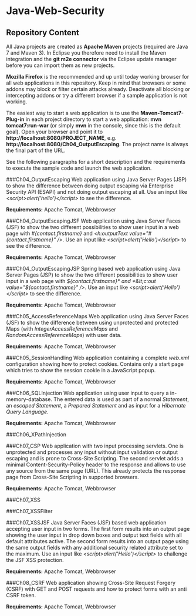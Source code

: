 Java-Web-Security
==============

## Repository Content
All Java projects are created as **Apache Maven** projects (required are Java 7 and Maven 3). In Eclipse you therefore need to install the Maven integration and the **git m2e connector** via the Eclipse update manager before you can import them as new projects.

**Mozilla Firefox** is the recommended and up until today working browser for all web applications in this repository. Keep in mind that browsers or some addons may block or filter certain attacks already. Deactivate all blocking or intercepting addons or try a different browser if a sample application is not working.

The easiest way to start a web application is to use the **Maven-Tomcat7-Plug-in** in each project directory to start a web application: **mvn tomcat7:run-war** (or simply **mvn** in the console, since this is the default goal). Open your browser and point it to **http://localhost:8080/PROJECT_NAME**, e.g. **http://localhost:8080/Ch04_OutputEscaping**. The project name is always the final part of the URL.

See the following paragraphs for a short description and the requirements to execute the sample code and launch the web application.

###Ch04_OutputEscaping
Web application using Java Server Pages (JSP) to show the difference between doing output escaping via Enterprise Security API (ESAPI) and not doing output escaping at all. Use an input like *&lt;script&gt;alert(&#x27;hello&#x27;)&lt;/script&gt;* to see the difference.

**Requirements:** Apache Tomcat, Webbrowser

###Ch04_OutputEscapingJSF
Web application using Java Server Faces (JSF) to show the two different possibilities to show user input in a web page with *#{contact.firstname}* and *&lt;h:outputText value="#{contact.firstname}" /&gt;*. Use an input like *&lt;script&gt;alert(&#x27;Hello&#x27;)&lt;/script&gt;* to see the difference.

**Requirements:** Apache Tomcat, Webbrowser

###Ch04_OutputEscapingJSP
Spring based web application using Java Server Pages (JSP) to show the two different possibilities to show user input in a web page with *${contact.firstname}* and *&lt;c:out value="${contact.firstname}" /&gt;*. Use an input like *&lt;script&gt;alert(&#x27;Hello&#x27;)&lt;/script&gt;* to see the difference.

**Requirements:** Apache Tomcat, Webbrowser

###Ch05_AccessReferenceMaps
Web application using Java Server Faces (JSF) to show the difference between using unprotected and protected Maps (with *IntegerAccessReferenceMaps* and *RandomAccessReferenceMaps*) with user data.

**Requirements:** Apache Tomcat, Webbrowser

###Ch05_SessionHandling
Web application containing a complete *web.xml* configuration showing how to protect cookies. Contains only a start page which tries to show the session cookie in a JavaScript popup.

**Requirements:** Apache Tomcat, Webbrowser

###Ch06_SQLInjection
Web application using user input to query a in-memory-database. The entered data is used as part of a normal *Statement*, an *escaped Statement*, a *Prepared Statement* and as input for a *Hibernate Query Language*.

**Requirements:** Apache Tomcat, Webbrowser

###Ch06_XPathInjection

###Ch07_CSP
Web application with two input processing servlets. One is unprotected and processes any input without input validation or output escaping and is prone to Cross-Site Scripting. The second servlet adds a minimal Content-Security-Policy header to the response and allows to use any source from the same page (URL). This already protects the response page from Cross-Site Scripting in supported browsers.

**Requirements:** Apache Tomcat, Webbrowser

###Ch07_XSS

###Ch07_XSSFilter

###Ch07_XSSJSF
Java Server Faces (JSF) based web application accepting user input in two forms. The first form results into an output page showing the user input in drop down boxes and output text fields with all default attributes active. The second form results into an output page using the same output fields with any additional security related attribute set to the maximum. Use an input like *&lt;script&gt;alert(&#x27;Hello&#x27;)&lt;/script&gt;* to challenge the JSF XSS protection.

**Requirements:** Apache Tomcat, Webbrowser

###Ch08_CSRF
Web application showing Cross-Site Request Forgery (CSRF) with GET and POST requests and how to protect forms with an anti CSRF token.

**Requirements:** Apache Tomcat, Webbrowser

